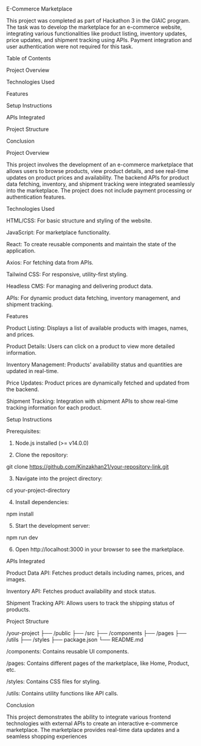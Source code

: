 

E-Commerce Marketplace

This project was completed as part of Hackathon 3 in the GIAIC program. The task was to develop the marketplace for an e-commerce website, integrating various functionalities like product listing, inventory updates, price updates, and shipment tracking using APIs. Payment integration and user authentication were not required for this task.

Table of Contents

Project Overview

Technologies Used

Features

Setup Instructions

APIs Integrated

Project Structure

Conclusion


Project Overview

This project involves the development of an e-commerce marketplace that allows users to browse products, view product details, and see real-time updates on product prices and availability. The backend APIs for product data fetching, inventory, and shipment tracking were integrated seamlessly into the marketplace. The project does not include payment processing or authentication features.

Technologies Used

HTML/CSS: For basic structure and styling of the website.

JavaScript: For marketplace functionality.

React: To create reusable components and maintain the state of the application.

Axios: For fetching data from APIs.

Tailwind CSS: For responsive, utility-first styling.

Headless CMS: For managing and delivering product data.

APIs: For dynamic product data fetching, inventory management, and shipment tracking.


Features

Product Listing: Displays a list of available products with images, names, and prices.

Product Details: Users can click on a product to view more detailed information.

Inventory Management: Products' availability status and quantities are updated in real-time.

Price Updates: Product prices are dynamically fetched and updated from the backend.

Shipment Tracking: Integration with shipment APIs to show real-time tracking information for each product.


Setup Instructions

Prerequisites:

1. Node.js installed (>= v14.0.0)


2. Clone the repository:

git clone https://github.com/Kinzakhan21/your-repository-link.git


3. Navigate into the project directory:

cd your-project-directory


4. Install dependencies:

npm install


5. Start the development server:

npm run dev


6. Open http://localhost:3000 in your browser to see the marketplace.



APIs Integrated

Product Data API: Fetches product details including names, prices, and images.

Inventory API: Fetches product availability and stock status.

Shipment Tracking API: Allows users to track the shipping status of products.


Project Structure

/your-project
  ├── /public
  ├── /src
      ├── /components
      ├── /pages
      ├── /utils
  ├── /styles
  ├── package.json
  └── README.md

/components: Contains reusable UI components.

/pages: Contains different pages of the marketplace, like Home, Product, etc.

/styles: Contains CSS files for styling.

/utils: Contains utility functions like API calls.


Conclusion

This project demonstrates the ability to integrate various frontend technologies with external APIs to create an interactive e-commerce marketplace. The marketplace provides real-time data updates and a seamless shopping experiences




